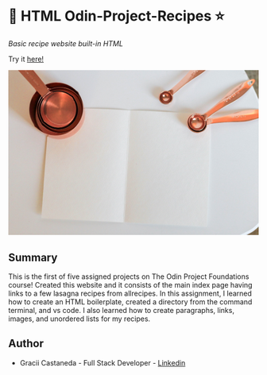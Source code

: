 # 📔 HTML Odin-Project-Recipes ⭐️ 

*Basic recipe website built-in HTML*

Try it [here!](https://graciicodes.github.io/odin-recipes/)

![alt text](https://github.com/graciicodes/odin-recipes/blob/master/images/kara-eads-AemWnTSPxoE-unsplash.jpeg)

## Summary

This is the first of five assigned projects on The Odin Project Foundations course! Created this website and it consists of the main index page having links to a few lasagna recipes from allrecipes. In this assignment, I learned how to create an HTML boilerplate, created a directory from the command terminal, and vs code. I also learned how to create paragraphs, links, images, and unordered lists for my recipes.

## Author

- Gracii Castaneda - Full Stack Developer - [Linkedin](https://www.linkedin.com/in/castanedagrace/)